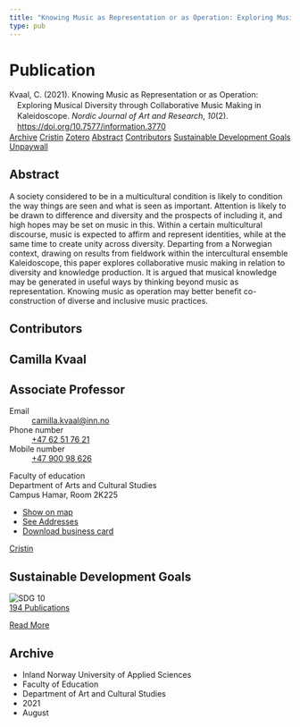 ```yaml
---
title: "Knowing Music as Representation or as Operation: Exploring Musical Diversity through Collaborative Music Making in Kaleidoscope"
type: pub
---
```

<h1>Publication</h1>
<article id="csl-bib-container-BU3MDE3C" class="csl-bib-container">
  <div class="csl-bib-body" style="line-height: 1.35; padding-left: 1em; text-indent:-1em;">
  <div class="csl-entry">Kvaal, C. (2021). Knowing Music as Representation or as Operation: Exploring Musical Diversity through Collaborative Music Making in Kaleidoscope. <i>Nordic Journal of Art and Research</i>, <i>10</i>(2). <a href="https://doi.org/10.7577/information.3770">https://doi.org/10.7577/information.3770</a></div>
</div>
  <div class="csl-bib-buttons">
    <a href="#taxonomy-article-BU3MDE3C" class="csl-bib-button">Archive</a>
    <a href="https://app.cristin.no/results/show.jsf?id=1928782" alt="Cristin URL" class="csl-bib-button">Cristin</a>
    <a href="http://zotero.org/groups/5022929/items/BU3MDE3C" alt="Zotero URL" class="csl-bib-button">Zotero</a>
    <a href="#abstract-article-BU3MDE3C" class="csl-bib-button">Abstract</a>
    <a href="#contributors-article-BU3MDE3C" class="csl-bib-button">Contributors</a>
    <a href="#sdg-article-BU3MDE3C" class="csl-bib-button">Sustainable Development Goals</a>
    <a href="https://journals.oslomet.no/index.php/information/article/download/3770/3958" class="csl-bib-button">Unpaywall</a>
  </div>
  <div id="csl-bib-meta-container-BU3MDE3C"></div>
</article>
<div id="csl-bib-meta-BU3MDE3C" class="csl-bib-meta">
  <article id="abstract-article-BU3MDE3C" class="abstract-article">
    <h1>Abstract</h1>
    A society considered to be in a multicultural condition is likely to condition the way things are seen and what is seen as important. Attention is likely to be drawn to difference and diversity and the prospects of including it, and high hopes may be set on music in this. Within a certain multicultural discourse, music is expected to affirm and represent identities, while at the same time to create unity across diversity. Departing from a Norwegian context, drawing on results from fieldwork within the intercultural ensemble Kaleidoscope, this paper explores collaborative music making in relation to diversity and knowledge production. It is argued that musical knowledge may be generated in useful ways by thinking beyond music as representation. Knowing music as operation may better benefit co-construction of diverse and inclusive music practices. 
  </article>
  <article id="contributors-article-BU3MDE3C" class="contributors-article">
    <h1>Contributors</h1>
    <div class="personas">
<div class="vrtx-hinn-person-card">
<div class="photo">
<i class="lar la-user-circle missing-person"></i>
</div>
<div class="info">
<hgroup><h1>Camilla Kvaal</h1>
<h2>Associate Professor</h2>
</hgroup><dl>
<dt>Email</dt>
<dd>
<a href="mailto:camilla.kvaal@inn.no">camilla.kvaal@inn.no</a>
</dd>
<dt>Phone number</dt>
<dd><a href="tel:+4762517621">
+47 62 51 76 21
</a></dd>
<dt>Mobile number</dt>
<dd><a href="tel:+4790098626">
+47 900 98 626
</a></dd>
</dl>
<p>
Faculty of education<br>
Department of Arts and Cultural Studies<br>
Campus Hamar,
Room 2K225
</p>
<ul class="vrtx-hinn-links">
<li><a href="https://www.google.com/maps?q=60.79677,11.07479">Show on map</a></li>
<li><a href="https://www.inn.no/english/find-an-employee/camilla-kvaal.html#vrtx-hinn-addresses">See Addresses</a></li>
<li><a href="https://www.inn.no/english/find-an-employee/camilla-kvaal.html?vrtx=vcf">Download business card</a></li>
</ul>
</div>
</div>
<a href="https://app.cristin.no/persons/show.jsf?id=590199" alt="Cristin URL" class="personas-cristin">Cristin</a>
</div>
  </article>
  <article id="sdg-article-BU3MDE3C" class="sdg-article">
    <h1>Sustainable Development Goals</h1>
    <div class="sdg-container"><div id="sdg10" class="sdg">
<img src="{{< params subfolder >}}images/sdg/sdg10_en.png" class="image" alt="SDG 10">
<div class="sdg-overlay">
<a href="{{< params subfolder >}}en/archive/?sdg=10#archive" class="sdg-publication-count"><span>194</span> Publications</a>
<p><a href="https://sdgs.un.org/goals/goal10" class="sdg-read-more">Read More</a></p>
</div>
</div></div>
  </article>
  <article id="taxonomy-article-BU3MDE3C" class="taxonomy-article">
    <h1>Archive</h1>
    <ul>
      <li>Inland Norway University of Applied Sciences</li>
      <li>Faculty of Education</li>
      <li>Department of Art and Cultural Studies</li>
      <li>2021</li>
      <li>August</li>
    </ul>
  </article>
</div>
